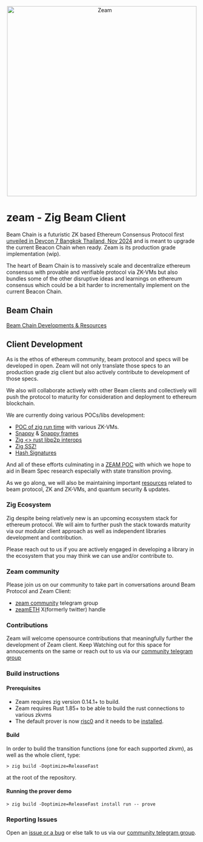 <p align="center"><a href="https://github.com/blockblaz/zeam"><img width="500" title="Zeam" src='assets/zeam-logo.png' /></a></p>

# zeam - Zig Beam Client

Beam Chain is a futuristic ZK based Ethereum Consensus Protocol first [unveiled in Devcon 7 Bangkok Thailand, Nov 2024](https://www.youtube.com/watch?v=Gjuenkv1zrw)
and is meant to upgrade the current Beacon Chain when ready. Zeam is its production grade implementation (wip).

The heart of Beam Chain is to massively scale and decentralize ethereum consensus with provable and verifiable
protocol via ZK-VMs but also bundles some of the other disruptive ideas and learnings on ethereum consensus which 
could be a bit harder to incrementally implement on the current Beacon Chain.

## Beam Chain

[Beam Chain Developments & Resources](./resources/beam.md)

## Client Development

As is the ethos of ethereum community, beam protocol and specs will be developed in open. Zeam will not only
translate those specs to an production grade zig client but also actively contribute to development of those
specs.

We also will collaborate actively with other Beam clients and collectively will push the protocol to maturity
for consideration and deployment to ethereum blockchain.

We are currently doing various POCs/libs development:

 - [POC of zig run time](https://github.com/blockblaz/zeam-runtime) with various ZK-VMs.
 - [Snappy](https://github.com/blockblaz/zig-snappy) & [Snappy frames](https://github.com/blockblaz/snappyframesz)
 - [Zig <> rust libp2p interops](https://github.com/blockblaz/zig-libp2p-pocs)
 - [Zig SSZ!](https://github.com/blockblaz/ssz.zig)
 - [Hash Signatures](https://github.com/blockblaz/hash-sigz)

And all of these efforts culminating in a [ZEAM POC](./resources/zeam.md) with which we hope to aid in Beam Spec
research especially with state transition proving.

As we go along, we will also be maintaining important [resources](./resources/) related to beam protocol, ZK and
ZK-VMs, and quantum security & updates.

### Zig Ecosystem

Zig despite being relatively new is an upcoming ecosystem stack for ethereum protocol. We will aim to further push
the stack towards maturity via our modular client approach as well as independent libraries development and
contribution.

Please reach out to us if you are actively engaged in developing a library in the ecosystem that you may think
we can use and/or contribute to.

### Zeam community

Please join us on our community to take part in conversations around Beam Protocol and Zeam Client:

- [zeam community](https://t.me/zeamETH) telegram group
- [zeamETH](https://x.com/zeamETH) X(formerly twitter) handle

### Contributions

Zeam will welcome opensource contributions that meaningfully further the development of Zeam client. Keep Watching
out for this space for annoucements on the same or reach out to us via our [community telegram group](https://t.me/zeamETH)

### Build instructions


#### Prerequisites

 - Zeam requires zig version 0.14.1+ to build.
 - Zeam requires Rust 1.85+ to be able to build the rust connections to various zkvms
 - The default prover is now [risc0](github.com/risc0/risc0) and it needs to be [installed](https://dev.risczero.com/api/zkvm/install).

#### Build

In order to build the transition functions (one for each supported zkvm), as well as the whole client, type:

```
> zig build -Doptimize=ReleaseFast
```

at the root of the repository.

#### Running the prover demo

```
> zig build -Doptimize=ReleaseFast install run -- prove
```

### Reporting Issues

Open an [issue or a bug](https://github.com/blockblaz/zeam/issues/new) or else talk to us via our [community telegram group](https://t.me/zeamETH).
